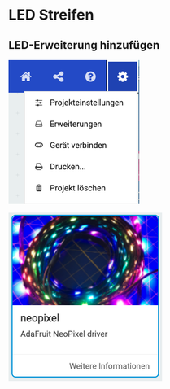 # LED Streifen

## LED-Erweiterung hinzufügen

![](<../../.gitbook/assets/image (2).png>)

![](<../../.gitbook/assets/image (1) (1).png>)

###





